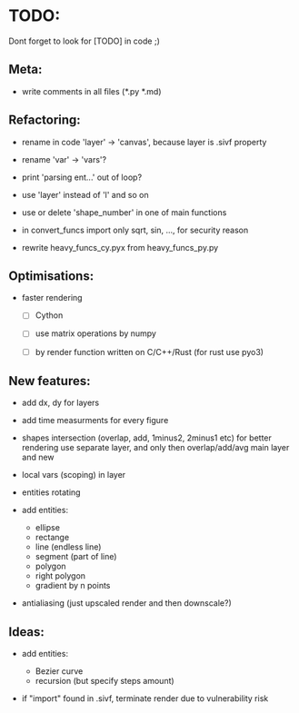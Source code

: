 # TODO:

Dont forget to look for [TODO] in code ;)



## Meta:

- write comments in all files (*.py *.md)



## Refactoring:

- rename in code 'layer' -> 'canvas', because layer is .sivf property

- rename 'var' -> 'vars'?

- print 'parsing ent...' out of loop?

- use 'layer' instead of 'l' and so on

- use or delete 'shape_number' in one of main functions

- in convert_funcs import only sqrt, sin, ..., for security reason

- rewrite heavy_funcs_cy.pyx from heavy_funcs_py.py



## Optimisations:

- faster rendering
  - [ ] Cython 
  - [ ] use matrix operations by numpy
  - [ ] by render function written on C/C++/Rust (for rust use pyo3)



## New features:

- add dx, dy for layers

- add time measurments for every figure

- shapes intersection (overlap, add, 1minus2, 2minus1 etc)
  for better rendering use separate layer, and only then overlap/add/avg main layer and new

- local vars (scoping) in layer

- entities rotating

- add entities:
  - ellipse
  - rectange
  - line (endless line)
  - segment (part of line)
  - polygon
  - right polygon
  - gradient by n points

- antialiasing (just upscaled render and then downscale?)



## Ideas:

- add entities:
  - Bezier curve
  - recursion (but specify steps amount)

- if "import" found in .sivf, terminate render due to vulnerability risk



